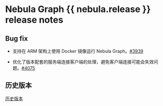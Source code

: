 # Nebula Graph {{ nebula.release }} release notes

## Bug fix

- 支持在 ARM 架构上使用 Docker 镜像运行 Nebula Graph。[#3939](https://github.com/vesoft-inc/nebula/pull/3939/)

- 优化了版本配套的服务端连接客户端的处理，避免客户端连接可能会失效问题。[#4075](https://github.com/vesoft-inc/nebula/pull/4075)

## 历史版本

[历史版本](https://nebula-graph.com.cn/tags/release-note/)
